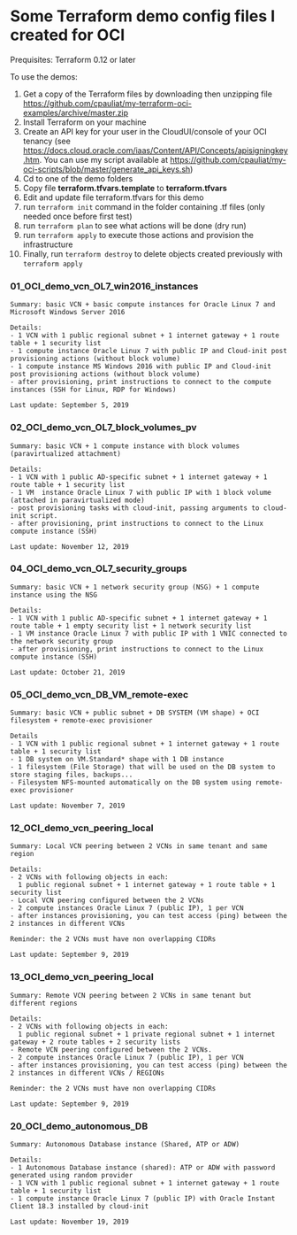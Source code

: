 # Some Terraform demo config files I created for OCI

Prequisites: Terraform 0.12 or later

To use the demos:
1) Get a copy of the Terraform files by downloading then unzipping file https://github.com/cpauliat/my-terraform-oci-examples/archive/master.zip
2) Install Terraform on your machine
3) Create an API key for your user in the CloudUI/console of your OCI tenancy
(see https://docs.cloud.oracle.com/iaas/Content/API/Concepts/apisigningkey.htm. 
You can use my script available at https://github.com/cpauliat/my-oci-scripts/blob/master/generate_api_keys.sh)
4) Cd to one of the demo folders
5) Copy file **terraform.tfvars.template** to **terraform.tfvars**
6) Edit and update file terraform.tfvars for this demo
7) run `terraform init` command in the folder containing .tf files (only needed once before first test)
8) run `terraform plan` to see what actions will be done (dry run)
9) run `terraform apply` to execute those actions and provision the infrastructure
10) Finally, run `terraform destroy` to delete objects created previously with `terraform apply`

### 01_OCI_demo_vcn_OL7_win2016_instances

```
Summary: basic VCN + basic compute instances for Oracle Linux 7 and Microsoft Windows Server 2016

Details:
- 1 VCN with 1 public regional subnet + 1 internet gateway + 1 route table + 1 security list
- 1 compute instance Oracle Linux 7 with public IP and Cloud-init post provisioning actions (without block volume)
- 1 compute instance MS Windows 2016 with public IP and Cloud-init post provisioning actions (without block volume)
- after provisioning, print instructions to connect to the compute instances (SSH for Linux, RDP for Windows)

Last update: September 5, 2019
```

### 02_OCI_demo_vcn_OL7_block_volumes_pv

```
Summary: basic VCN + 1 compute instance with block volumes (paravirtualized attachment)

Details:
- 1 VCN with 1 public AD-specific subnet + 1 internet gateway + 1 route table + 1 security list
- 1 VM  instance Oracle Linux 7 with public IP with 1 block volume (attached in paravirtualized mode)
- post provisioning tasks with cloud-init, passing arguments to cloud-init script.
- after provisioning, print instructions to connect to the Linux compute instance (SSH)

Last update: November 12, 2019
```

### 04_OCI_demo_vcn_OL7_security_groups

```
Summary: basic VCN + 1 network security group (NSG) + 1 compute instance using the NSG

Details:
- 1 VCN with 1 public AD-specific subnet + 1 internet gateway + 1 route table + 1 empty security list + 1 network security list
- 1 VM instance Oracle Linux 7 with public IP with 1 VNIC connected to the network security group
- after provisioning, print instructions to connect to the Linux compute instance (SSH)

Last update: October 21, 2019
```

### 05_OCI_demo_vcn_DB_VM_remote-exec

```
Summary: basic VCN + public subnet + DB SYSTEM (VM shape) + OCI filesystem + remote-exec provisioner

Details
- 1 VCN with 1 public regional subnet + 1 internet gateway + 1 route table + 1 security list
- 1 DB system on VM.Standard* shape with 1 DB instance
- 1 filesystem (File Storage) that will be used on the DB system to store staging files, backups...
- Filesystem NFS-mounted automatically on the DB system using remote-exec provisioner

Last update: November 7, 2019
```

### 12_OCI_demo_vcn_peering_local

```
Summary: Local VCN peering between 2 VCNs in same tenant and same region

Details:
- 2 VCNs with following objects in each:
  1 public regional subnet + 1 internet gateway + 1 route table + 1 security list
- Local VCN peering configured between the 2 VCNs
- 2 compute instances Oracle Linux 7 (public IP), 1 per VCN
- after instances provisioning, you can test access (ping) between the 2 instances in different VCNs

Reminder: the 2 VCNs must have non overlapping CIDRs

Last update: September 9, 2019
```

### 13_OCI_demo_vcn_peering_local

```
Summary: Remote VCN peering between 2 VCNs in same tenant but different regions

Details:
- 2 VCNs with following objects in each:
  1 public regional subnet + 1 private regional subnet + 1 internet gateway + 2 route tables + 2 security lists
- Remote VCN peering configured between the 2 VCNs.
- 2 compute instances Oracle Linux 7 (public IP), 1 per VCN
- after instances provisioning, you can test access (ping) between the 2 instances in different VCNs / REGIONs

Reminder: the 2 VCNs must have non overlapping CIDRs

Last update: September 9, 2019
```

### 20_OCI_demo_autonomous_DB

```
Summary: Autonomous Database instance (Shared, ATP or ADW)

Details:
- 1 Autonomous Database instance (shared): ATP or ADW with password generated using random provider
- 1 VCN with 1 public regional subnet + 1 internet gateway + 1 route table + 1 security list
- 1 compute instance Oracle Linux 7 (public IP) with Oracle Instant Client 18.3 installed by cloud-init

Last update: November 19, 2019
```
